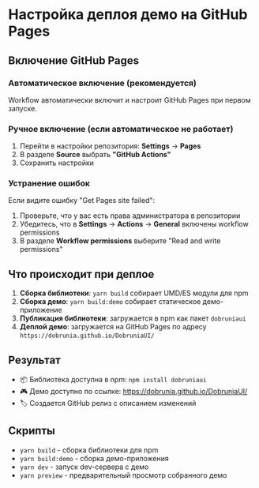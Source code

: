# Настройка деплоя демо на GitHub Pages

## Включение GitHub Pages

### Автоматическое включение (рекомендуется)

Workflow автоматически включит и настроит GitHub Pages при первом запуске.

### Ручное включение (если автоматическое не работает)

1. Перейти в настройки репозитория: **Settings** → **Pages**
2. В разделе **Source** выбрать **"GitHub Actions"**
3. Сохранить настройки

### Устранение ошибок

Если видите ошибку "Get Pages site failed":

1. Проверьте, что у вас есть права администратора в репозитории
2. Убедитесь, что в **Settings** → **Actions** → **General** включены workflow permissions
3. В разделе **Workflow permissions** выберите "Read and write permissions"

## Что происходит при деплое

1. **Сборка библиотеки**: `yarn build` собирает UMD/ES модули для npm
2. **Сборка демо**: `yarn build:demo` собирает статическое демо-приложение
3. **Публикация библиотеки**: загружается в npm как пакет `dobruniaui`
4. **Деплой демо**: загружается на GitHub Pages по адресу `https://dobrunia.github.io/DobruniaUI/`

## Результат

- 📦 Библиотека доступна в npm: `npm install dobruniaui`
- 🎮 Демо доступно по ссылке: https://dobrunia.github.io/DobruniaUI/
- 🏷️ Создается GitHub релиз с описанием изменений

## Скрипты

- `yarn build` - сборка библиотеки для npm
- `yarn build:demo` - сборка демо-приложения
- `yarn dev` - запуск dev-сервера с демо
- `yarn preview` - предварительный просмотр собранного демо
 